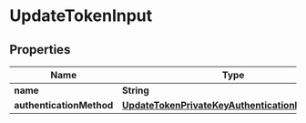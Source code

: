 # UpdateTokenInput

## Properties

| Name                     | Type                                                                                                | Description | Notes      |
| ------------------------ | --------------------------------------------------------------------------------------------------- | ----------- | ---------- |
| **name**                 | **String**                                                                                          |             | [optional] |
| **authenticationMethod** | [**UpdateTokenPrivateKeyAuthenticationMethodDto**](UpdateTokenPrivateKeyAuthenticationMethodDto.md) |             | [optional] |
